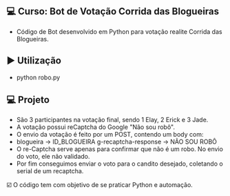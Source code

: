 ## 💻 Curso: Bot de Votação Corrida das Blogueiras

- Código de Bot desenvolvido em Python para votação realite Corrida das Blogueiras.

## ▶️ Utilização
 - python robo.py

## 💻 Projeto

 - São 3 participantes na votação final, sendo 1 Elay, 2 Erick e 3 Jade.
 - A votação possui reCaptcha do Google "Não sou robô".
 - O envio da votação é feito por um POST, contendo um body com:
 - blogueira -> ID_BLOGUEIRA g-recaptcha-response -> NÃO SOU ROBÔ
 - O re-Captcha serve apenas para confirmar que não é um robo. No envio do voto, ele não validado.
 - Por fim conseguimos enviar o voto para o candito desejado, coletando o serial de um recaptcha.

☑️ O código tem com objetivo de se praticar Python e automação.